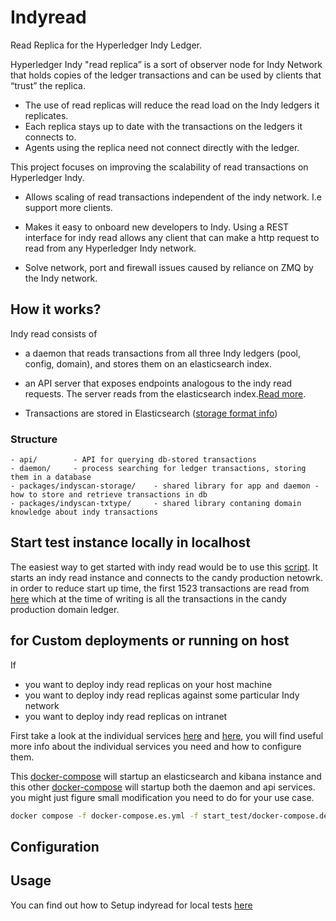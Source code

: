 # Indyread
Read Replica for the Hyperledger Indy Ledger.

Hyperledger Indy "read replica” is a sort of observer node for Indy Network that holds copies of the ledger transactions and can be used by clients that “trust” the replica. 
 
  - The use of read replicas will reduce the read load on the Indy ledgers it replicates. 
  - Each replica stays up to date with the transactions on the ledgers it connects to.
  - Agents using the replica need not connect directly with the ledger.

  This project focuses on improving the scalability of read transactions on Hyperledger Indy. 

  - Allows scaling of read transactions independent of the indy network. I.e support more clients.

  - Makes it easy to onboard new developers to Indy. Using a REST interface for indy read allows any client that can make a http request to read from any Hyperledger Indy network.

  - Solve network, port and firewall issues caused by reliance on ZMQ by the Indy network.

## How it works?
Indy read  consists of 
  - a daemon that reads transactions from all three Indy ledgers (pool, config, domain), and stores them on an elasticsearch index.

  - an API server that exposes endpoints analogous to the indy read requests. The server reads from the elasticsearch index.[Read more](./docs/API.md).

  - Transactions are stored in Elasticsearch ([storage format info](./packages/indyscan-storage/readme.md))

### Structure
```
- api/        - API for querying db-stored transactions
- daemon/     - process searching for ledger transactions, storing them in a database
- packages/indyscan-storage/    - shared library for app and daemon - how to store and retrieve transactions in db
- packages/indyscan-txtype/     - shared library contaning domain knowledge about indy transactions
```

## Start test instance locally in localhost
The easiest way to get started with indy read would be to use this [script](./manage). It starts an indy read instance and connects to the candy production netowrk.
in order to reduce start up time,  the first 1523 transactions are read from [here](./start_test/esindex/txs-candyprod/) which at the time of writing is all the transactions in the candy production domain ledger.

## for Custom deployments or running on host
If
- you want to deploy indy read replicas on your host machine
- you want to deploy indy read replicas against some particular Indy network
- you want to deploy indy read replicas on intranet

First take a look at the individual services [here](./daemon/) and [here](./api/), you will find useful more info about the individual services you need and how to configure them.

This [docker-compose](./docker-compose.es.yml) will startup an elasticsearch and kibana instance and this other [docker-compose](./docker-compose.prod.yml) will startup both the daemon and api services.
you might just figure small modification you need to do for your use case.

```sh
docker compose -f docker-compose.es.yml -f start_test/docker-compose.dev.yml up -d
```

## Configuration


## Usage
You can find out how to Setup indyread for local tests [here](docs/setup_local_test_network.md)


